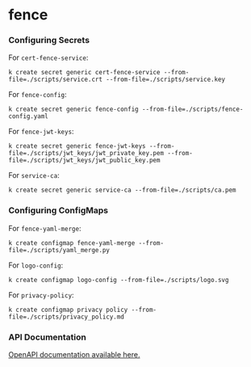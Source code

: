 # fence

### Configuring Secrets

For `cert-fence-service`:
```
k create secret generic cert-fence-service --from-file=./scripts/service.crt --from-file=./scripts/service.key
```

For `fence-config`:
```
k create secret generic fence-config --from-file=./scripts/fence-config.yaml
```

For `fence-jwt-keys`:
```
k create secret generic fence-jwt-keys --from-file=./scripts/jwt_keys/jwt_private_key.pem --from-file=./scripts/jwt_keys/jwt_public_key.pem
```

For `service-ca`:
```
k create secret generic service-ca --from-file=./scripts/ca.pem
```

### Configuring ConfigMaps

For `fence-yaml-merge`:
```
k create configmap fence-yaml-merge --from-file=./scripts/yaml_merge.py
```

For `logo-config`:
```
k create configmap logo-config --from-file=./scripts/logo.svg
```

For `privacy-policy`:
```
k create configmap privacy policy --from-file=./scripts/privacy_policy.md
```

### API Documentation

[OpenAPI documentation available here.](http://petstore.swagger.io/?url=https://raw.githubusercontent.com/uc-cdis/fence/master/openapis/swagger.yaml)

